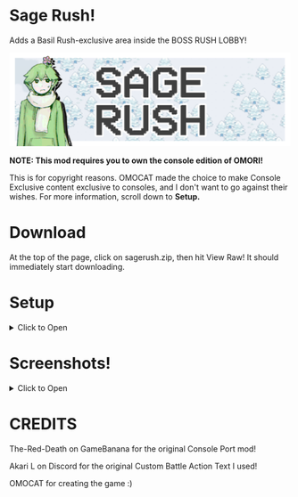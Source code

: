 # Sage Rush!
Adds a Basil Rush-exclusive area inside the BOSS RUSH LOBBY!

![SAGE](readme/SAGERUSH.png)

**NOTE: This mod requires you to own the console edition of OMORI!**

This is for copyright reasons. OMOCAT made the choice to make Console Exclusive content exclusive to consoles, and I don't want to go against their wishes.
For more information, scroll down to **Setup.**

# Download
At the top of the page, click on sagerush.zip, then hit View Raw! It should immediately start downloading.

# Setup
<details>
  <summary>Click to Open</summary>

First, you'll need console edition assets. I won't describe how to get this. Extract the sagerush folder inside the zip anywhere you'd like ("Extract Here", not "Extract to /*"), then open REQUIRED_FILES.txt. With your console edition assets, you need to extract each file to it's proper destination. If a folder doesn't exist, create it. Once you've done that, zip the sagerush folder back up, and drop the resulting zip in your OMORI mods folder.

After launching the game, head to the BOSS RUSH room (if you're already there, leave then re-enter.) and talk to Basil. Start the BASIL RUSH as normal, but don't enter the main teleporter. Instead, take the one on your right.

</details>

# Screenshots!
<details>
  <summary>Click to Open</summary>

![SAGE Fight](readme/07-22_01-47-AM_OMORI.png)
![New Teleporter](readme/07-22_01-45-AM_OMORI.png)
![Lore](readme/07-22_01-46-AM_OMORI-2.png)

</details>

# CREDITS

The-Red-Death on GameBanana for the original Console Port mod!

Akari L on Discord for the original Custom Battle Action Text I used!

OMOCAT for creating the game :)
